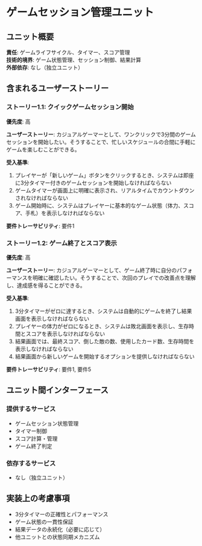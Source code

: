 # ゲームセッション管理ユニット

## ユニット概要

**責任**: ゲームライフサイクル、タイマー、スコア管理  
**技術的境界**: ゲーム状態管理、セッション制御、結果計算  
**外部依存**: なし（独立ユニット）

## 含まれるユーザーストーリー

### ストーリー1.1: クイックゲームセッション開始
**優先度**: 高

**ユーザーストーリー**: カジュアルゲーマーとして、ワンクリックで3分間のゲームセッションを開始したい。そうすることで、忙しいスケジュールの合間に手軽にゲームを楽しむことができる。

**受入基準**:
1. プレイヤーが「新しいゲーム」ボタンをクリックするとき、システムは即座に3分タイマー付きのゲームセッションを開始しなければならない
2. ゲームタイマーが画面上に明確に表示され、リアルタイムでカウントダウンされなければならない
3. ゲーム開始時に、システムはプレイヤーに基本的なゲーム状態（体力、スコア、手札）を表示しなければならない

**要件トレーサビリティ**: 要件1

### ストーリー1.2: ゲーム終了とスコア表示
**優先度**: 高

**ユーザーストーリー**: カジュアルゲーマーとして、ゲーム終了時に自分のパフォーマンスを明確に確認したい。そうすることで、次回のプレイでの改善点を理解し、達成感を得ることができる。

**受入基準**:
1. 3分タイマーがゼロに達するとき、システムは自動的にゲームを終了し結果画面を表示しなければならない
2. プレイヤーの体力がゼロになるとき、システムは敗北画面を表示し、生存時間とスコアを表示しなければならない
3. 結果画面では、最終スコア、倒した敵の数、使用したカード数、生存時間を表示しなければならない
4. 結果画面から新しいゲームを開始するオプションを提供しなければならない

**要件トレーサビリティ**: 要件1, 要件5

## ユニット間インターフェース

### 提供するサービス
- ゲームセッション状態管理
- タイマー制御
- スコア計算・管理
- ゲーム終了判定

### 依存するサービス
- なし（独立ユニット）

## 実装上の考慮事項

- 3分タイマーの正確性とパフォーマンス
- ゲーム状態の一貫性保証
- 結果データの永続化（必要に応じて）
- 他ユニットとの状態同期メカニズム
